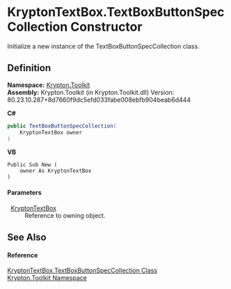 # KryptonTextBox.TextBoxButtonSpecCollection Constructor


Initialize a new instance of the TextBoxButtonSpecCollection class.



## Definition
**Namespace:** <a href="79d2eac2-21f4-54ff-7552-b20c33c30600.md">Krypton.Toolkit</a>  
**Assembly:** Krypton.Toolkit (in Krypton.Toolkit.dll) Version: 80.23.10.287+8d7660f9dc5efd033fabe008ebfb904beab6d444

**C#**
``` C#
public TextBoxButtonSpecCollection(
	KryptonTextBox owner
)
```
**VB**
``` VB
Public Sub New ( 
	owner As KryptonTextBox
)
```



#### Parameters
<dl><dt>  <a href="bafb1891-da9d-07a1-9249-da755c1768d7.md">KryptonTextBox</a></dt><dd>Reference to owning object.</dd></dl>

## See Also


#### Reference
<a href="4bc694bc-02f6-4a6d-ad56-0b8c15f9418f.md">KryptonTextBox.TextBoxButtonSpecCollection Class</a>  
<a href="79d2eac2-21f4-54ff-7552-b20c33c30600.md">Krypton.Toolkit Namespace</a>  
